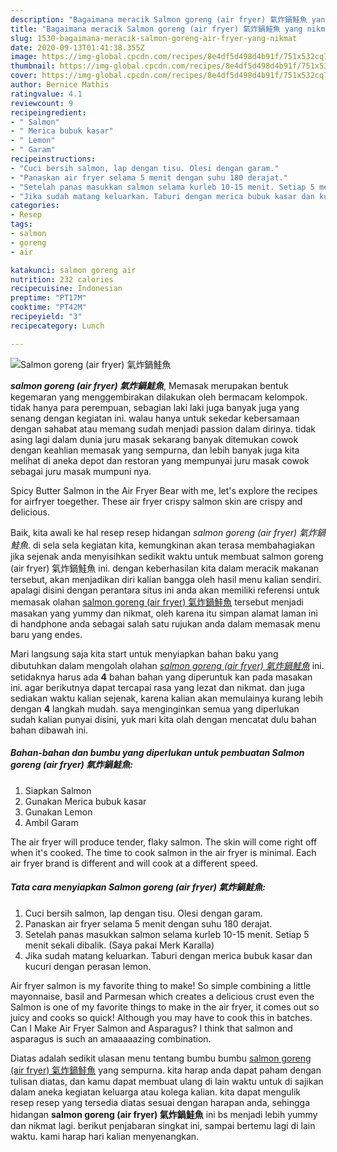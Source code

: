 ```yaml
---
description: "Bagaimana meracik Salmon goreng (air fryer) 氣炸鍋鮭魚 yang nikmat"
title: "Bagaimana meracik Salmon goreng (air fryer) 氣炸鍋鮭魚 yang nikmat"
slug: 1530-bagaimana-meracik-salmon-goreng-air-fryer-yang-nikmat
date: 2020-09-13T01:41:38.355Z
image: https://img-global.cpcdn.com/recipes/8e4df5d498d4b91f/751x532cq70/salmon-goreng-air-fryer-氣炸鍋鮭魚-foto-resep-utama.jpg
thumbnail: https://img-global.cpcdn.com/recipes/8e4df5d498d4b91f/751x532cq70/salmon-goreng-air-fryer-氣炸鍋鮭魚-foto-resep-utama.jpg
cover: https://img-global.cpcdn.com/recipes/8e4df5d498d4b91f/751x532cq70/salmon-goreng-air-fryer-氣炸鍋鮭魚-foto-resep-utama.jpg
author: Bernice Mathis
ratingvalue: 4.1
reviewcount: 9
recipeingredient:
- " Salmon"
- " Merica bubuk kasar"
- " Lemon"
- " Garam"
recipeinstructions:
- "Cuci bersih salmon, lap dengan tisu. Olesi dengan garam."
- "Panaskan air fryer selama 5 menit dengan suhu 180 derajat."
- "Setelah panas masukkan salmon selama kurleb 10-15 menit. Setiap 5 menit sekali dibalik. (Saya pakai Merk Karalla)"
- "Jika sudah matang keluarkan. Taburi dengan merica bubuk kasar dan kucuri dengan perasan lemon."
categories:
- Resep
tags:
- salmon
- goreng
- air

katakunci: salmon goreng air 
nutrition: 232 calories
recipecuisine: Indonesian
preptime: "PT17M"
cooktime: "PT42M"
recipeyield: "3"
recipecategory: Lunch

---
```



![Salmon goreng (air fryer) 氣炸鍋鮭魚](https://img-global.cpcdn.com/recipes/8e4df5d498d4b91f/751x532cq70/salmon-goreng-air-fryer-氣炸鍋鮭魚-foto-resep-utama.jpg)

<b><i>salmon goreng (air fryer) 氣炸鍋鮭魚</i></b>, Memasak merupakan bentuk kegemaran yang menggembirakan dilakukan oleh bermacam kelompok. tidak hanya para perempuan, sebagian laki laki juga banyak juga yang senang dengan kegiatan ini. walau hanya untuk sekedar kebersamaan dengan sahabat atau memang sudah menjadi passion dalam dirinya. tidak asing lagi dalam dunia juru masak sekarang banyak ditemukan cowok dengan keahlian memasak yang sempurna, dan lebih banyak juga kita melihat di aneka depot dan restoran yang mempunyai juru masak cowok sebagai juru masak mumpuni nya.

Spicy Butter Salmon in the Air Fryer Bear with me, let&#39;s explore the recipes for airfryer toegether. These air fryer crispy salmon skin are crispy and delicious.

Baik, kita awali ke hal resep resep hidangan <i>salmon goreng (air fryer) 氣炸鍋鮭魚</i>. di sela sela kegiatan kita, kemungkinan akan terasa membahagiakan jika sejenak anda menyisihkan sedikit waktu untuk membuat salmon goreng (air fryer) 氣炸鍋鮭魚 ini. dengan keberhasilan kita dalam meracik makanan tersebut, akan menjadikan diri kalian bangga oleh hasil menu kalian sendiri. apalagi disini dengan perantara situs ini anda akan memiliki referensi untuk memasak olahan <u>salmon goreng (air fryer) 氣炸鍋鮭魚</u> tersebut menjadi masakan yang yummy dan nikmat, oleh karena itu simpan alamat laman ini di handphone anda sebagai salah satu rujukan anda dalam memasak menu baru yang endes.


Mari langsung saja kita start untuk menyiapkan bahan baku yang dibutuhkan dalam mengolah olahan <u><i>salmon goreng (air fryer) 氣炸鍋鮭魚</i></u> ini. setidaknya harus ada <b>4</b> bahan bahan yang diperuntuk kan pada masakan ini. agar berikutnya dapat tercapai rasa yang lezat dan nikmat. dan juga sediakan waktu kalian sejenak, karena kalian akan memulainya kurang lebih dengan <b>4</b> langkah mudah. saya menginginkan semua yang diperlukan sudah kalian punyai disini, yuk mari kita olah dengan mencatat dulu bahan bahan dibawah ini.

<!--inarticleads1-->

##### Bahan-bahan dan bumbu yang diperlukan untuk pembuatan Salmon goreng (air fryer) 氣炸鍋鮭魚:

1. Siapkan  Salmon
1. Gunakan  Merica bubuk kasar
1. Gunakan  Lemon
1. Ambil  Garam


The air fryer will produce tender, flaky salmon. The skin will come right off when it&#39;s cooked. The time to cook salmon in the air fryer is minimal. Each air fryer brand is different and will cook at a different speed. 

<!--inarticleads2-->

##### Tata cara menyiapkan Salmon goreng (air fryer) 氣炸鍋鮭魚:

1. Cuci bersih salmon, lap dengan tisu. Olesi dengan garam.
1. Panaskan air fryer selama 5 menit dengan suhu 180 derajat.
1. Setelah panas masukkan salmon selama kurleb 10-15 menit. Setiap 5 menit sekali dibalik. (Saya pakai Merk Karalla)
1. Jika sudah matang keluarkan. Taburi dengan merica bubuk kasar dan kucuri dengan perasan lemon.


Air fryer salmon is my favorite thing to make! So simple combining a little mayonnaise, basil and Parmesan which creates a delicious crust even the Salmon is one of my favorite things to make in the air fryer, it comes out so juicy and cooks so quick! Although you may have to cook this in batches. Can I Make Air Fryer Salmon and Asparagus? I think that salmon and asparagus is such an amaaaaazing combination. 

Diatas adalah sedikit ulasan menu tentang bumbu bumbu <u>salmon goreng (air fryer) 氣炸鍋鮭魚</u> yang sempurna. kita harap anda dapat paham dengan tulisan diatas, dan kamu dapat membuat ulang di lain waktu untuk di sajikan dalam aneka kegiatan keluarga atau kolega kalian. kita dapat mengulik resep resep yang tersedia diatas sesuai dengan harapan anda, sehingga hidangan <b>salmon goreng (air fryer) 氣炸鍋鮭魚</b> ini bs menjadi lebih yummy dan nikmat lagi. berikut penjabaran singkat ini, sampai bertemu lagi di lain waktu. kami harap hari kalian menyenangkan.
